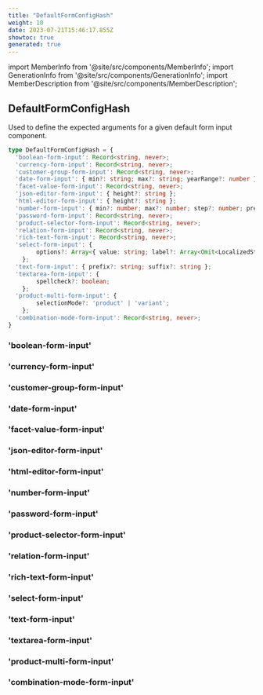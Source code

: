 ```yaml
---
title: "DefaultFormConfigHash"
weight: 10
date: 2023-07-21T15:46:17.855Z
showtoc: true
generated: true
---
```

<!-- This file was generated from the Vendure source. Do not modify. Instead, re-run the "docs:build" script -->
import MemberInfo from '@site/src/components/MemberInfo';
import GenerationInfo from '@site/src/components/GenerationInfo';
import MemberDescription from '@site/src/components/MemberDescription';


## DefaultFormConfigHash

<GenerationInfo sourceFile="packages/common/src/shared-types.ts" sourceLine="159" packageName="@vendure/common" />

Used to define the expected arguments for a given default form input component.

```ts title="Signature"
type DefaultFormConfigHash = {
  'boolean-form-input': Record<string, never>;
  'currency-form-input': Record<string, never>;
  'customer-group-form-input': Record<string, never>;
  'date-form-input': { min?: string; max?: string; yearRange?: number };
  'facet-value-form-input': Record<string, never>;
  'json-editor-form-input': { height?: string };
  'html-editor-form-input': { height?: string };
  'number-form-input': { min?: number; max?: number; step?: number; prefix?: string; suffix?: string };
  'password-form-input': Record<string, never>;
  'product-selector-form-input': Record<string, never>;
  'relation-form-input': Record<string, never>;
  'rich-text-form-input': Record<string, never>;
  'select-form-input': {
        options?: Array<{ value: string; label?: Array<Omit<LocalizedString, '__typename'>> }>;
    };
  'text-form-input': { prefix?: string; suffix?: string };
  'textarea-form-input': {
        spellcheck?: boolean;
    };
  'product-multi-form-input': {
        selectionMode?: 'product' | 'variant';
    };
  'combination-mode-form-input': Record<string, never>;
}
```

<div className="members-wrapper">

### 'boolean-form-input'

<MemberInfo kind="property" type="Record&#60;string, never&#62;"   />


### 'currency-form-input'

<MemberInfo kind="property" type="Record&#60;string, never&#62;"   />


### 'customer-group-form-input'

<MemberInfo kind="property" type="Record&#60;string, never&#62;"   />


### 'date-form-input'

<MemberInfo kind="property" type="{ min?: string; max?: string; yearRange?: number }"   />


### 'facet-value-form-input'

<MemberInfo kind="property" type="Record&#60;string, never&#62;"   />


### 'json-editor-form-input'

<MemberInfo kind="property" type="{ height?: string }"   />


### 'html-editor-form-input'

<MemberInfo kind="property" type="{ height?: string }"   />


### 'number-form-input'

<MemberInfo kind="property" type="{ min?: number; max?: number; step?: number; prefix?: string; suffix?: string }"   />


### 'password-form-input'

<MemberInfo kind="property" type="Record&#60;string, never&#62;"   />


### 'product-selector-form-input'

<MemberInfo kind="property" type="Record&#60;string, never&#62;"   />


### 'relation-form-input'

<MemberInfo kind="property" type="Record&#60;string, never&#62;"   />


### 'rich-text-form-input'

<MemberInfo kind="property" type="Record&#60;string, never&#62;"   />


### 'select-form-input'

<MemberInfo kind="property" type="{         options?: Array&#60;{ value: string; label?: Array&#60;Omit&#60;LocalizedString, '__typename'&#62;&#62; }&#62;;     }"   />


### 'text-form-input'

<MemberInfo kind="property" type="{ prefix?: string; suffix?: string }"   />


### 'textarea-form-input'

<MemberInfo kind="property" type="{         spellcheck?: boolean;     }"   />


### 'product-multi-form-input'

<MemberInfo kind="property" type="{         selectionMode?: 'product' | 'variant';     }"   />


### 'combination-mode-form-input'

<MemberInfo kind="property" type="Record&#60;string, never&#62;"   />




</div>
